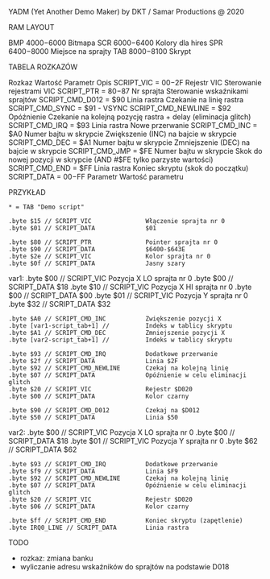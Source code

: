 YADM (Yet Another Demo Maker) by DKT / Samar Productions @ 2020

RAM LAYOUT

BMP $4000-$6000 Bitmapa
SCR $6000-$6400 Kolory dla hires
SPR $6400-$8000 Miejsce na sprajty
TAB $8000-$8100 Skrypt

TABELA ROZKAZÓW

Rozkaz                     Wartość         Parametr                  Opis
SCRIPT_VIC               = $00-$2F         Rejestr VIC               Sterowanie rejestrami VIC
SCRIPT_PTR               = $80-$87         Nr sprajta                Sterowanie wskaźnikami sprajtów
SCRIPT_CMD_D012          = $90             Linia rastra              Czekanie na linię rastra
SCRIPT_CMD_SYNC          = $91             -                         VSYNC
SCRIPT_CMD_NEWLINE       = $92             Opóźnienie                Czekanie na kolejną pozycję rastra + delay (eliminacja glitch)
SCRIPT_CMD_IRQ           = $93             Linia rastra              Nowe przerwanie
SCRIPT_CMD_INC           = $A0             Numer bajtu w skrypcie    Zwiększenie (INC) na bajcie w skrypcie
SCRIPT_CMD_DEC           = $A1             Numer bajtu w skrypcie    Zmniejszenie (DEC) na bajcie w skrypcie
SCRIPT_CMD_JMP           = $FE             Numer bajtu w skrypcie    Skok do nowej pozycji w skrypcie (AND #$FE tylko parzyste wartości)
SCRIPT_CMD_END           = $FF             Linia rastra              Koniec skryptu (skok do początku)
SCRIPT_DATA              = $00-$FF         Parametr                  Wartość parametru

PRZYKŁAD

	* = TAB "Demo script"

	.byte $15 // SCRIPT_VIC               Włączenie sprajta nr 0
	.byte $01 // SCRIPT_DATA              $01

	.byte $80 // SCRIPT_PTR               Pointer sprajta nr 0
	.byte $90 // SCRIPT_DATA              $6400-$643E
	.byte $2e // SCRIPT_VIC               Kolor sprajta nr 0
	.byte $0f // SCRIPT_DATA              Jasny szary
var1:	.byte $00 // SCRIPT_VIC               Pozycja X LO sprajta nr 0
	.byte $00 // SCRIPT_DATA              $18
	.byte $10 // SCRIPT_VIC               Pozycja X HI sprajta nr 0
	.byte $00 // SCRIPT_DATA              $00
	.byte $01 // SCRIPT_VIC               Pozycja Y sprajta nr 0
	.byte $32 // SCRIPT_DATA              $32

	.byte $A0 // SCRIPT_CMD_INC           Zwiększenie pozycji X
	.byte [var1-script_tab+1] //          Indeks w tablicy skryptu
	.byte $A1 // SCRIPT_CMD_DEC           Zmniejszenie pozycji X
	.byte [var2-script_tab+1] //          Indeks w tablicy skryptu

	.byte $93 // SCRIPT_CMD_IRQ           Dodatkowe przerwanie
	.byte $2f // SCRIPT_DATA              Linia $2F
	.byte $92 // SCRIPT_CMD_NEWLINE       Czekaj na kolejną linię
	.byte $07 // SCRIPT_DATA              Opóźnienie w celu eliminacji glitch
	.byte $20 // SCRIPT_VIC               Rejestr $D020
	.byte $00 // SCRIPT_DATA              Kolor czarny

	.byte $90 // SCRIPT_CMD_D012          Czekaj na $D012
	.byte $50 // SCRIPT_DATA              Linia $50
var2:	.byte $00 // SCRIPT_VIC               Pozycja X LO sprajta nr 0
	.byte $00 // SCRIPT_DATA              $18
	.byte $01 // SCRIPT_VIC               Pozycja Y sprajta nr 0
	.byte $62 // SCRIPT_DATA              $62

	.byte $93 // SCRIPT_CMD_IRQ           Dodatkowe przerwanie
	.byte $f9 // SCRIPT_DATA              Linia $F9
	.byte $92 // SCRIPT_CMD_NEWLINE       Czekaj na kolejną linię
	.byte $07 // SCRIPT_DATA              Opóźnienie w celu eliminacji glitch
	.byte $20 // SCRIPT_VIC               Rejestr $D020
	.byte $06 // SCRIPT_DATA              Kolor czarny

	.byte $ff // SCRIPT_CMD_END           Koniec skryptu (zapętlenie)
	.byte IRQ0_LINE // SCRIPT_DATA        Linia rastra

TODO
- rozkaz: zmiana banku
- wyliczanie adresu wskaźników do sprajtów na podstawie D018
